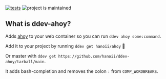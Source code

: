 [![tests](https://github.com/hanoii/ddev-ahoy/actions/workflows/tests.yml/badge.svg)](https://github.com/drud/ddev-ahoy/actions/workflows/tests.yml) ![project is maintained](https://img.shields.io/maintenance/yes/2023.svg)

## What is ddev-ahoy?

Adds [ahoy][ahoy] to your web container so you can run `ddev ahoy some:command`.

Add it to your project by running `ddev get hanoii/ahoy` :rocket:

Or master with `ddev get https://github.com/hanoii/ddev-ahoy/tarball/main`.

It adds bash-completion and removes the colon `:` from `COMP_WORDBREAKS`.

[ahoy]: https://github.com/ahoy-cli
